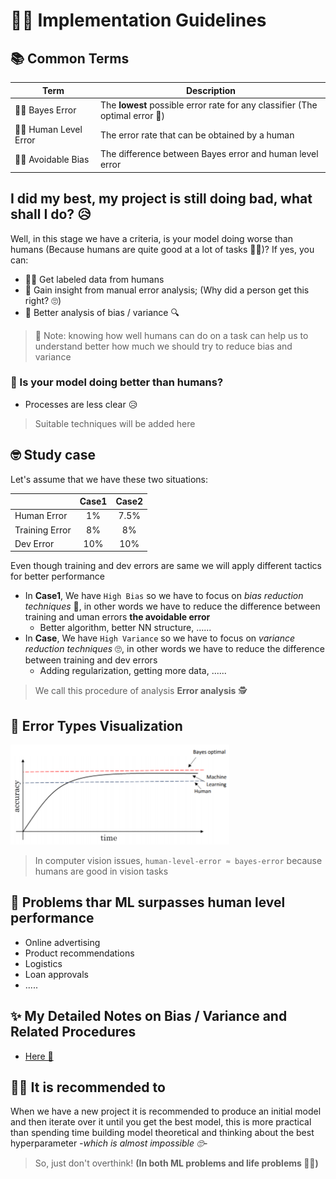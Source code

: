 # 👩‍🏫 Implementation Guidelines 

## 📚 Common Terms

| Term                 | Description                                    |
| -------------------- | ---------------------------------------------- |
| 👩‍🎓 Bayes Error        |  The **lowest** possible error rate for any classifier (The optimal error 🤔) |
| 👩‍🏫 Human Level Error  |  The error rate that can be obtained by a human |
| 👮‍♀️ Avoidable Bias ‍    |  The difference between Bayes error and human level error |

## I did my best, my project is still doing bad, what shall I do? 😥
Well, in this stage we have a criteria, is your model doing worse than humans (Because humans are quite good at a lot of tasks 👩‍🎓)? If yes, you can:
* 👩‍🏫 Get labeled data from humans 
* 👀 Gain insight from manual error analysis; (Why did a person get this right? 🙄) 
* 🔎 Better analysis of bias / variance 🔍

> 🤔 Note: knowing how well humans can do on a task can help us to understand better how much we should try to reduce bias and variance  

### 🧐 Is your model doing better than humans?

* Processes are less clear 😥

> Suitable techniques will be added here

## 🤓 Study case
Let's assume that we have these two situations:

|                    | Case1      | Case2    | 
| ------------------ | :--------: | :------: |
| Human Error        | 1%         | 7.5%     |     
| Training Error     | 8%         | 8%       |
| Dev Error          | 10%        | 10%      |

Even though training and dev errors are same we will apply different tactics for better performance
* In **Case1**, We have `High Bias` so we have to focus on _bias reduction techniques_ 🤔, in other words we have to reduce the difference between training and uman errors **the avoidable error**
  * Better algorithm, better NN structure, ......
* In **Case**, We have `High Variance` so we have to focus on _variance reduction techniques_ 🙄, in other words we have to reduce the difference between training and dev errors
  * Adding regularization, getting more data, ......

> We call this procedure of analysis **Error analysis** 🕵️‍

## 👀 Error Types Visualization

<img src="../res/ErrorTypes.png" width="350"  />

> In computer vision issues, `human-level-error ≈ bayes-error` because humans are good in vision tasks


## 🤗 Problems thar ML surpasses human level performance
* Online advertising
* Product recommendations
* Logistics
* Loan approvals
* .....

## ✨ My Detailed Notes on Bias / Variance and Related Procedures
* [Here 🐾](../0-NNConcepts/4-PracticalAspects.md)

## 🤸‍♀️ It is recommended to
When we have a new project it is recommended to produce an initial model and then iterate over it until you get the best model, this is more practical than spending time building model theoretical and thinking about the best hyperparameter *-which is almost impossible 🙄-*

> So, just don't overthink! **(In both ML problems and life problems 🤗🙆‍)**

